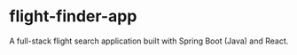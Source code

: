 # flight-finder-app
A full-stack flight search application built with Spring Boot (Java) and React.
